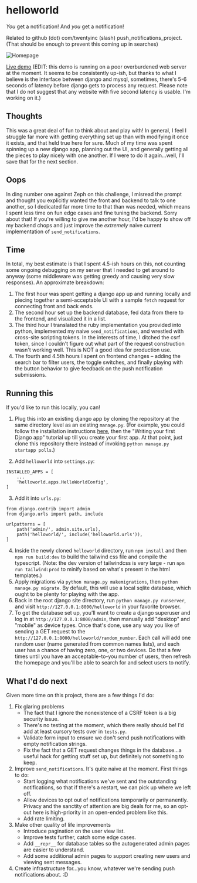 # helloworld
*You* get a notification! And *you* get a notification!

Related to github (dot) com/twentyinc (slash) push_notifications_project. (That should be enough to prevent this coming up in searches)

![Homepage](https://user-images.githubusercontent.com/4411956/113533870-a2905b00-9594-11eb-8d27-767c5cfa999b.png)

[Live demo](https://apps.wxyzeph.com/helloworld/) (EDIT: this demo is running on a poor overburdened web server at the moment. It seems to be consistently up-ish, but thanks to what I believe is the interface between django and mysql, sometimes, there's 5-6 seconds of latency before django gets to process any request. Please note that I do not suggest that any website with five second latency is usable. I'm working on it.)


## Thoughts
This was a great deal of fun to think about and play with! In general, I feel I struggle far more with getting everything set up than with modifying it once it exists, and that held true here for sure. Much of my time was spent spinning up a new django app, planning out the UI, and generally getting all the pieces to play nicely with one another. If I were to do it again...well, I'll save that for the next section.

## Oops
In ding number one against Zeph on this challenge, I misread the prompt and thought you explicitly wanted the front and backend to talk to one another, so I dedicated far more time to that than was needed, which means I spent less time on fun edge cases and fine tuning the backend. Sorry about that! If you're willing to give me another hour, I'd be happy to show off my backend chops and just improve the *extremely* naive current implementation of `send_notifications`.

## Time
In total, my best estimate is that I spent 4.5-ish hours on this, not counting some ongoing debugging on my server that I needed to get around to anyway (some middleware was getting greedy and causing very slow responses). An approximate breakdown:

 1. The first hour was spent getting a django app up and running locally and piecing together a semi-acceptable UI with a sample `fetch` request for connecting front and back ends.
 2. The second hour set up the backend database, fed data from there to the frontend, and visualized it in a list.
 3. The third hour I translated the ruby implementation you provided into python, implemented my naive `send_notifications`, and wrestled with cross-site scripting tokens. In the interests of time, I ditched the csrf token, since I couldn't figure out what part of the request construction wasn't working well. This is NOT a good idea for production use.
 4. The fourth and 4.5th hours I spent on frontend changes – adding the search bar to filter users, the toggle switches, and finally playing with the button behavior to give feedback on the push notification submissions.
 
 
## Running this
If you'd like to run this locally, you can! 

1. Plug this into an existing django app by cloning the repository at the same directory level as an existing `manage.py`. (For example, you could follow the installation instructions [here](https://www.djangoproject.com/start/), then the "Writing your first Django app" tutorial up till you create your first app. At that point, just clone this repository there instead of invoking `python manage.py startapp polls`.)

2. Add `helloworld` into `settings.py`:
```
INSTALLED_APPS = [
    ...
    'helloworld.apps.HelloWorldConfig',
]
```

3. Add it into `urls.py`:
```
from django.contrib import admin
from django.urls import path, include

urlpatterns = [
    path('admin/', admin.site.urls),
    path('helloworld/', include('helloworld.urls')),
]
```

4. Inside the newly cloned `helloworld` directory, run `npm install` and then `npm run build:dev` to build the tailwind css file and compile the typescript. (Note: the dev version of tailwindcss is very large - run `npm run tailwind:prod` to minify based on what's present in the html templates.)
5. Apply migrations via `python manage.py makemigrations`, then `python manage.py migrate`. By default, this will use a local sqlite database, which ought to be plenty for playing with the app.
6. Back in the root django site directory, run `python manage.py runserver`, and visit `http://127.0.0.1:8000/helloworld` in your favorite browser. 
7. To get the database set up, you'll want to create a django superuser and log in at `http://127.0.0.1:8000/admin`, then manually add "desktop" and "mobile" as device types. Once that's done, use any way you like of sending a GET request to the `http://127.0.0.1:8000/helloworld/random_number`. Each call will add one random user (name generated from common names lists), and each user has a chance of having zero, one, or two devices. Do that a few times until you have an acceptable-to-you number of users, then refresh the homepage and you'll be able to search for and select users to notify.


## What I'd do next
Given more time on this project, there are a few things I'd do:

 1. Fix glaring problems
     - The fact that I ignore the nonexistence of a CSRF token is a big security issue.
     - There's no testing at the moment, which there really should be! I'd add at least cursory tests over in `tests.py`.
     - Validate form input to ensure we don't send push notifications with empty notification strings.
     - Fix the fact that a GET request changes things in the database...a useful hack for getting stuff set up, but definitely not something to keep.
 2. Improve `send_notifications`. It's quite naive at the moment. First things to do:
     - Start logging what notifications we've sent and the outstanding notifications, so that if there's a restart, we can pick up where we left off.
     - Allow devices to opt out of notifications temporarily or permanently. Privacy and the sanctity of attention are big deals for me, so an opt-out here is high-priority in an open-ended problem like this.
     - Add rate limiting.
 3. Make other quality of life improvements
     - Introduce pagination on the user view list.
     - Improve tests further, catch some edge cases.
     - Add `__repr__` for database tables so the autogenerated admin pages are easier to understand.
     - Add some additional admin pages to support creating new users and viewing sent messages.
 4. Create infrastructure for...you know, whatever we're sending push notifications about. :D

